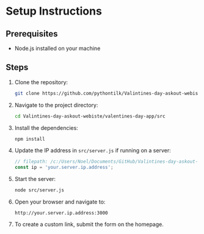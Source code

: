 # Setup Instructions

## Prerequisites
- Node.js installed on your machine

## Steps

1. Clone the repository:
    ```sh
    git clone https://github.com/pythontilk/Valintines-day-askout-webiste.git
    ```

2. Navigate to the project directory:
    ```sh
    cd Valintines-day-askout-webiste/valentines-day-app/src
    
    ```

3. Install the dependencies:
    ```sh
    npm install
    ```

4. Update the IP address in `src/server.js` if running on a server:
    ```javascript
    // filepath: /c:/Users/Noel/Documents/GitHub/Valintines-day-askout-webiste/valentines-day-app/src/server.js
    const ip = 'your.server.ip.address';
    ```

5. Start the server:
    ```sh
    node src/server.js
    ```

6. Open your browser and navigate to:
    ```
    http://your.server.ip.address:3000
    ```

7. To create a custom link, submit the form on the homepage.

